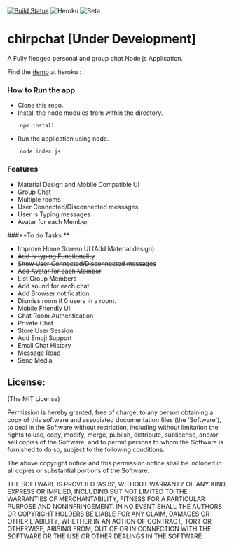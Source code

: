 [![Build Status](https://travis-ci.org/Ashwinvalento/chirpchat.svg?branch=master)](https://travis-ci.org/Ashwinvalento/chirpchat) ![Heroku](https://img.shields.io/badge/Heroku-Deployed-brightgreen.svg) ![Beta](https://img.shields.io/badge/stability-beta-orange.svg)

# chirpchat [Under Development]

A Fully fledged personal and group chat Node js Application.

Find the [demo](https://chirpchat.herokuapp.com) at heroku : 

### How to Run the app

* Clone this repo.
* Install the node modules from within the directory.
```
	npm install
``` 

* Run the application using node.
```
	node index.js
```

### Features
- Material Design and Mobile Compatible UI
- Group Chat
- Multiple rooms
- User Connected/Disconnected messages
- User is Typing messages
- Avatar for each Member

###**To do Tasks **
- Improve Home Screen UI (Add Material design)
- ~~Add Is typing Functionality~~
- ~~Show User Connected/Disconnected messages~~
- ~~Add Avatar for each Member~~
- List Group Members
- Add sound for each chat
- Add Browser notification.
- Dismiss room if 0 users in a room.
- Mobile Friendly UI
- Chat Room Authentication
- Private Chat
- Store User Session
- Add Emoji Support
- Email Chat History
- Message Read 
- Send Media
 
 
License:
--------

(The MIT License)

Permission is hereby granted, free of charge, to any person obtaining
a copy of this software and associated documentation files (the
'Software'), to deal in the Software without restriction, including
without limitation the rights to use, copy, modify, merge, publish,
distribute, sublicense, and/or sell copies of the Software, and to
permit persons to whom the Software is furnished to do so, subject to
the following conditions:

The above copyright notice and this permission notice shall be
included in all copies or substantial portions of the Software.

THE SOFTWARE IS PROVIDED 'AS IS', WITHOUT WARRANTY OF ANY KIND,
EXPRESS OR IMPLIED, INCLUDING BUT NOT LIMITED TO THE WARRANTIES OF
MERCHANTABILITY, FITNESS FOR A PARTICULAR PURPOSE AND NONINFRINGEMENT.
IN NO EVENT SHALL THE AUTHORS OR COPYRIGHT HOLDERS BE LIABLE FOR ANY
CLAIM, DAMAGES OR OTHER LIABILITY, WHETHER IN AN ACTION OF CONTRACT,
TORT OR OTHERWISE, ARISING FROM, OUT OF OR IN CONNECTION WITH THE
SOFTWARE OR THE USE OR OTHER DEALINGS IN THE SOFTWARE.
 
